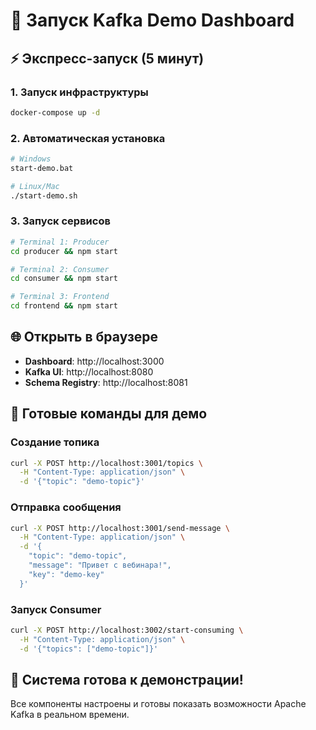 # 🚀 Запуск Kafka Demo Dashboard

## ⚡ Экспресс-запуск (5 минут)

### 1. Запуск инфраструктуры
```bash
docker-compose up -d
```

### 2. Автоматическая установка
```bash
# Windows
start-demo.bat

# Linux/Mac
./start-demo.sh
```

### 3. Запуск сервисов
```bash
# Terminal 1: Producer
cd producer && npm start

# Terminal 2: Consumer
cd consumer && npm start

# Terminal 3: Frontend
cd frontend && npm start
```

## 🌐 Открыть в браузере
- **Dashboard**: http://localhost:3000
- **Kafka UI**: http://localhost:8080
- **Schema Registry**: http://localhost:8081

## 🎯 Готовые команды для демо

### Создание топика
```bash
curl -X POST http://localhost:3001/topics \
  -H "Content-Type: application/json" \
  -d '{"topic": "demo-topic"}'
```

### Отправка сообщения
```bash
curl -X POST http://localhost:3001/send-message \
  -H "Content-Type: application/json" \
  -d '{
    "topic": "demo-topic",
    "message": "Привет с вебинара!",
    "key": "demo-key"
  }'
```

### Запуск Consumer
```bash
curl -X POST http://localhost:3002/start-consuming \
  -H "Content-Type: application/json" \
  -d '{"topics": ["demo-topic"]}'
```

## 🎉 Система готова к демонстрации!

Все компоненты настроены и готовы показать возможности Apache Kafka в реальном времени.
